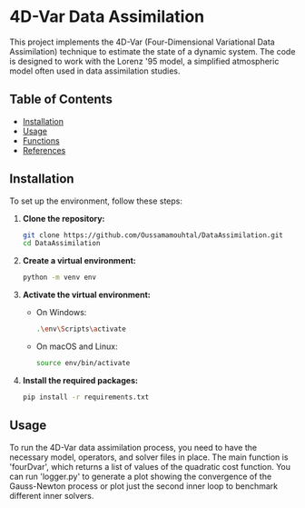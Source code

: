 # 4D-Var Data Assimilation

This project implements the 4D-Var (Four-Dimensional Variational Data Assimilation) technique to estimate the state of a dynamic system. The code is designed to work with the Lorenz '95 model, a simplified atmospheric model often used in data assimilation studies.

## Table of Contents

- [Installation](#installation)
- [Usage](#usage)
- [Functions](#functions)
- [References](#references)

## Installation

To set up the environment, follow these steps:

1. **Clone the repository:**
    ```sh
    git clone https://github.com/Oussamamouhtal/DataAssimilation.git
    cd DataAssimilation
    ```

2. **Create a virtual environment:**
    ```sh
    python -m venv env
    ```

3. **Activate the virtual environment:**
    - On Windows:
        ```sh
        .\env\Scripts\activate
        ```
    - On macOS and Linux:
        ```sh
        source env/bin/activate
        ```

4. **Install the required packages:**
    ```sh
    pip install -r requirements.txt
    ```

## Usage

To run the 4D-Var data assimilation process, you need to have the necessary model, operators, and solver files in place. The main function is 'fourDvar', which returns a list of values of the quadratic cost function. You can run 'logger.py' to generate a plot showing the convergence of the Gauss-Newton process or plot just the second inner loop to benchmark different inner solvers.


